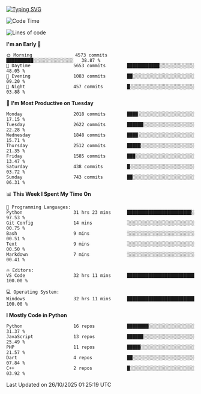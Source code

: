 [![Typing SVG](https://readme-typing-svg.demolab.com?font=Fira+Code&pause=1000&color=F7F7F7&random=false&width=435&lines=Hi+%F0%9F%91%8B%2C+I'm+Rafiu+Sidqi;Junior+Backend+Developer)](https://git.io/typing-svg)
<!--START_SECTION:waka-->
![Code Time](http://img.shields.io/badge/Code%20Time-1%2C158%20hrs%201%20min-blue)

![Lines of code](https://img.shields.io/badge/From%20Hello%20World%20I%27ve%20Written-3.9%20million%20lines%20of%20code-blue)

**I'm an Early 🐤** 

```text
🌞 Morning                4573 commits        ██████████░░░░░░░░░░░░░░░   38.87 % 
🌆 Daytime                5653 commits        ████████████░░░░░░░░░░░░░   48.05 % 
🌃 Evening                1083 commits        ██░░░░░░░░░░░░░░░░░░░░░░░   09.20 % 
🌙 Night                  457 commits         █░░░░░░░░░░░░░░░░░░░░░░░░   03.88 % 
```
📅 **I'm Most Productive on Tuesday** 

```text
Monday                   2018 commits        ████░░░░░░░░░░░░░░░░░░░░░   17.15 % 
Tuesday                  2622 commits        ██████░░░░░░░░░░░░░░░░░░░   22.28 % 
Wednesday                1848 commits        ████░░░░░░░░░░░░░░░░░░░░░   15.71 % 
Thursday                 2512 commits        █████░░░░░░░░░░░░░░░░░░░░   21.35 % 
Friday                   1585 commits        ███░░░░░░░░░░░░░░░░░░░░░░   13.47 % 
Saturday                 438 commits         █░░░░░░░░░░░░░░░░░░░░░░░░   03.72 % 
Sunday                   743 commits         ██░░░░░░░░░░░░░░░░░░░░░░░   06.31 % 
```


📊 **This Week I Spent My Time On** 

```text
💬 Programming Languages: 
Python                   31 hrs 23 mins      ████████████████████████░   97.53 % 
Git Config               14 mins             ░░░░░░░░░░░░░░░░░░░░░░░░░   00.75 % 
Bash                     9 mins              ░░░░░░░░░░░░░░░░░░░░░░░░░   00.51 % 
Text                     9 mins              ░░░░░░░░░░░░░░░░░░░░░░░░░   00.50 % 
Markdown                 7 mins              ░░░░░░░░░░░░░░░░░░░░░░░░░   00.41 % 

🔥 Editors: 
VS Code                  32 hrs 11 mins      █████████████████████████   100.00 % 

💻 Operating System: 
Windows                  32 hrs 11 mins      █████████████████████████   100.00 % 
```

**I Mostly Code in Python** 

```text
Python                   16 repos            ████████░░░░░░░░░░░░░░░░░   31.37 % 
JavaScript               13 repos            ██████░░░░░░░░░░░░░░░░░░░   25.49 % 
PHP                      11 repos            █████░░░░░░░░░░░░░░░░░░░░   21.57 % 
Dart                     4 repos             ██░░░░░░░░░░░░░░░░░░░░░░░   07.84 % 
C++                      2 repos             █░░░░░░░░░░░░░░░░░░░░░░░░   03.92 % 
```




 Last Updated on 26/10/2025 01:25:19 UTC
<!--END_SECTION:waka-->
